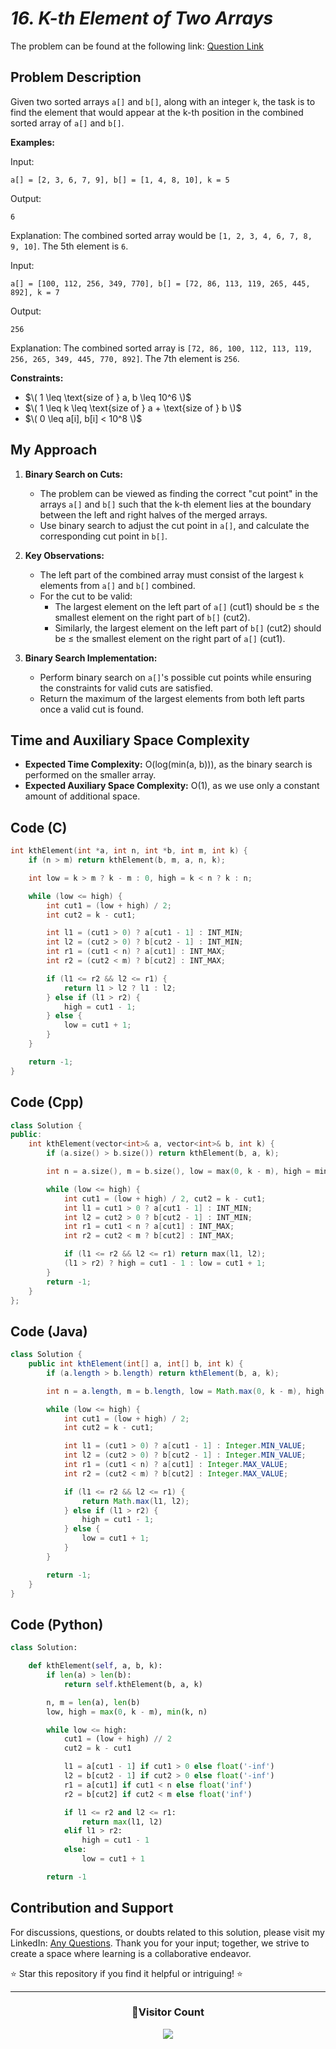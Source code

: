 # *16. K-th Element of Two Arrays*

The problem can be found at the following link: [Question Link](https://www.geeksforgeeks.org/problems/k-th-element-of-two-sorted-array1317/1)

## Problem Description

Given two sorted arrays `a[]` and `b[]`, along with an integer `k`, the task is to find the element that would appear at the k-th position in the combined sorted array of `a[]` and `b[]`.

**Examples:**

Input:  
```
a[] = [2, 3, 6, 7, 9], b[] = [1, 4, 8, 10], k = 5
```
Output:  
```
6
```
Explanation: The combined sorted array would be `[1, 2, 3, 4, 6, 7, 8, 9, 10]`. The 5th element is `6`.

Input:  
```
a[] = [100, 112, 256, 349, 770], b[] = [72, 86, 113, 119, 265, 445, 892], k = 7
```
Output:  
```
256
```
Explanation: The combined sorted array is `[72, 86, 100, 112, 113, 119, 256, 265, 349, 445, 770, 892]`. The 7th element is `256`.

**Constraints:**
- $\( 1 \leq \text{size of } a, b \leq 10^6 \)$
- $\( 1 \leq k \leq \text{size of } a + \text{size of } b \)$
- $\( 0 \leq a[i], b[i] < 10^8 \)$



## My Approach

1. **Binary Search on Cuts:**
   - The problem can be viewed as finding the correct "cut point" in the arrays `a[]` and `b[]` such that the k-th element lies at the boundary between the left and right halves of the merged arrays.
   - Use binary search to adjust the cut point in `a[]`, and calculate the corresponding cut point in `b[]`.

2. **Key Observations:**
   - The left part of the combined array must consist of the largest `k` elements from `a[]` and `b[]` combined.
   - For the cut to be valid:
     - The largest element on the left part of `a[]` (cut1) should be ≤ the smallest element on the right part of `b[]` (cut2).
     - Similarly, the largest element on the left part of `b[]` (cut2) should be ≤ the smallest element on the right part of `a[]` (cut1).

3. **Binary Search Implementation:**
   - Perform binary search on `a[]`'s possible cut points while ensuring the constraints for valid cuts are satisfied.
   - Return the maximum of the largest elements from both left parts once a valid cut is found.

## Time and Auxiliary Space Complexity

- **Expected Time Complexity:** O(log(min(a, b))), as the binary search is performed on the smaller array.
- **Expected Auxiliary Space Complexity:** O(1), as we use only a constant amount of additional space.


## Code (C)

```c
int kthElement(int *a, int n, int *b, int m, int k) {
    if (n > m) return kthElement(b, m, a, n, k);

    int low = k > m ? k - m : 0, high = k < n ? k : n;

    while (low <= high) {
        int cut1 = (low + high) / 2;
        int cut2 = k - cut1;

        int l1 = (cut1 > 0) ? a[cut1 - 1] : INT_MIN;
        int l2 = (cut2 > 0) ? b[cut2 - 1] : INT_MIN;
        int r1 = (cut1 < n) ? a[cut1] : INT_MAX;
        int r2 = (cut2 < m) ? b[cut2] : INT_MAX;

        if (l1 <= r2 && l2 <= r1) {
            return l1 > l2 ? l1 : l2;
        } else if (l1 > r2) {
            high = cut1 - 1;
        } else {
            low = cut1 + 1;
        }
    }

    return -1;
}
```


## Code (Cpp)

```cpp
class Solution {
public:
    int kthElement(vector<int>& a, vector<int>& b, int k) {
        if (a.size() > b.size()) return kthElement(b, a, k);

        int n = a.size(), m = b.size(), low = max(0, k - m), high = min(k, n);

        while (low <= high) {
            int cut1 = (low + high) / 2, cut2 = k - cut1;
            int l1 = cut1 > 0 ? a[cut1 - 1] : INT_MIN;
            int l2 = cut2 > 0 ? b[cut2 - 1] : INT_MIN;
            int r1 = cut1 < n ? a[cut1] : INT_MAX;
            int r2 = cut2 < m ? b[cut2] : INT_MAX;

            if (l1 <= r2 && l2 <= r1) return max(l1, l2);
            (l1 > r2) ? high = cut1 - 1 : low = cut1 + 1;
        }
        return -1;
    }
};

```


## Code (Java)

```java
class Solution {
    public int kthElement(int[] a, int[] b, int k) {
        if (a.length > b.length) return kthElement(b, a, k);

        int n = a.length, m = b.length, low = Math.max(0, k - m), high = Math.min(k, n);

        while (low <= high) {
            int cut1 = (low + high) / 2;
            int cut2 = k - cut1;

            int l1 = (cut1 > 0) ? a[cut1 - 1] : Integer.MIN_VALUE;
            int l2 = (cut2 > 0) ? b[cut2 - 1] : Integer.MIN_VALUE;
            int r1 = (cut1 < n) ? a[cut1] : Integer.MAX_VALUE;
            int r2 = (cut2 < m) ? b[cut2] : Integer.MAX_VALUE;

            if (l1 <= r2 && l2 <= r1) {
                return Math.max(l1, l2);
            } else if (l1 > r2) {
                high = cut1 - 1;
            } else {
                low = cut1 + 1;
            }
        }

        return -1;
    }
}
```


## Code (Python)

```python
class Solution:

    def kthElement(self, a, b, k):
        if len(a) > len(b):
            return self.kthElement(b, a, k)

        n, m = len(a), len(b)
        low, high = max(0, k - m), min(k, n)

        while low <= high:
            cut1 = (low + high) // 2
            cut2 = k - cut1

            l1 = a[cut1 - 1] if cut1 > 0 else float('-inf')
            l2 = b[cut2 - 1] if cut2 > 0 else float('-inf')
            r1 = a[cut1] if cut1 < n else float('inf')
            r2 = b[cut2] if cut2 < m else float('inf')

            if l1 <= r2 and l2 <= r1:
                return max(l1, l2)
            elif l1 > r2:
                high = cut1 - 1
            else:
                low = cut1 + 1

        return -1
```


## Contribution and Support

For discussions, questions, or doubts related to this solution, please visit my LinkedIn: [Any Questions](https://www.linkedin.com/in/het-patel-8b110525a/). Thank you for your input; together, we strive to create a space where learning is a collaborative endeavor.

⭐ Star this repository if you find it helpful or intriguing! ⭐

---

<div align="center">
  <h3><b>📍Visitor Count</b></h3>
</div>

<p align="center">   
  <img src="https://profile-counter.glitch.me/Hunterdii/count.svg" />  
</p>  
